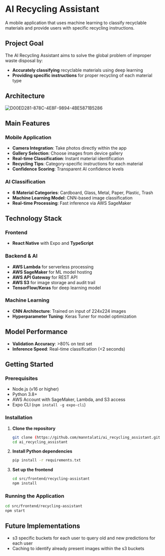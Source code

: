 # AI Recycling Assistant

A mobile application that uses machine learning to classify recyclable materials and provide users with specific recycling instructions.

## Project Goal

The AI Recycling Assistant aims to solve the global problem of improper waste disposal by:
- **Accurately classifying** recyclable materials using deep learning
- **Providing specific instructions** for proper recycling of each material type

## Architecture

![D00ED281-878C-4E8F-9894-4BE5871B5286](https://github.com/user-attachments/assets/8ccd539a-d071-4678-81a3-6a7c3d7228bc)

## Main Features

### Mobile Application
- **Camera Integration**: Take photos directly within the app
- **Gallery Selection**: Choose images from device gallery
- **Real-time Classification**: Instant material identification
- **Recycling Tips**: Category-specific instructions for each material
- **Confidence Scoring**: Transparent AI confidence levels

### AI Classification
- **6 Material Categories**: Cardboard, Glass, Metal, Paper, Plastic, Trash
- **Machine Learning Model**: CNN-based image classification
- **Real-time Processing**: Fast inference via AWS SageMaker

## Technology Stack

### Frontend
- **React Native** with Expo and **TypeScript**

### Backend & AI
- **AWS Lambda** for serverless processing
- **AWS SageMaker** for ML model hosting
- **AWS API Gateway** for REST API
- **AWS S3** for image storage and audit trail
- **TensorFlow/Keras** for deep learning model

### Machine Learning
- **CNN Architecture**: Trained on input of 224x224 images
- **Hyperparameter Tuning**: Keras Tuner for model optimization

## Model Performance
- **Validation Accuracy**: >80% on test set
- **Inference Speed**: Real-time classification (<2 seconds)

## Getting Started

### Prerequisites
- Node.js (v16 or higher)
- Python 3.8+
- AWS Account with SageMaker, Lambda, and S3 access
- Expo CLI (`npm install -g expo-cli`)

### Installation

1. **Clone the repository**
   ```bash
   git clone (https://github.com/manntalati/ai_recycling_assistant.git)
   cd ai_recycling_assistant
   ```

2. **Install Python dependencies**
   ```bash
   pip install -r requirements.txt
   ```

3. **Set up the frontend**
   ```bash
   cd src/frontend/recycling-assistant
   npm install
   ```

### Running the Application

```bash
cd src/frontend/recycling-assistant
npm start
```

## Future Implementations
- s3 specific buckets for each user to query old and new predictions for each user
- Caching to identify already present images within the s3 buckets 
